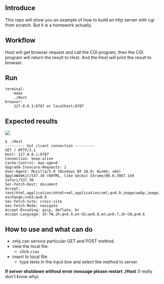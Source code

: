 ## Introduce
This repo will show you an example of how to build an http server with cgi from scratch. But it is a homework actually.

## Workflow
Host will get browser request and call the CGI program, then the CGI program will return the result to Host. And the Host will print the result to browser.

## Run
```
terminal:
    make
    ./Host
browser:
    127.0.0.1:8787 or localhost:8787
```


## Expected results
![](https://i.imgur.com/Dn6S4og.png)
```
$ ./Host
--------- Got client connection ---------
GET / HTTP/1.1
Host: 127.0.0.1:8787
Connection: keep-alive
Cache-Control: max-age=0
Upgrade-Insecure-Requests: 1
User-Agent: Mozilla/5.0 (Windows NT 10.0; Win64; x64) AppleWebKit/537.36 (KHTML, like Gecko) Chrome/80.0.3987.149 Safari/537.36
Sec-Fetch-Dest: document
Accept: text/html,application/xhtml+xml,application/xml;q=0.9,image/webp,image/apng,*/*;q=0.8,application/signed-exchange;v=b3;q=0.9
Sec-Fetch-Site: cross-site
Sec-Fetch-Mode: navigate
Accept-Encoding: gzip, deflate, br
Accept-Language: zh-TW,zh;q=0.9,en-US;q=0.8,en;q=0.7,zh-CN;q=0.6
```

## How to use and what can do
* only can service particular GET and POST method.
* view the local file:
    * click `view`
* insert to local file:
    * type texts in the input box and select the method to server.

**If server shutdown without error message please restart ./Host**
(I really don't know why)
